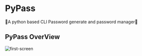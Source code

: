 # PyPass
🐍A python based CLI Password generate and password manager🐍

<h2>PyPass OverView</h2>
<img src="/screenshot/first_screen.png" alt="first-screen">
